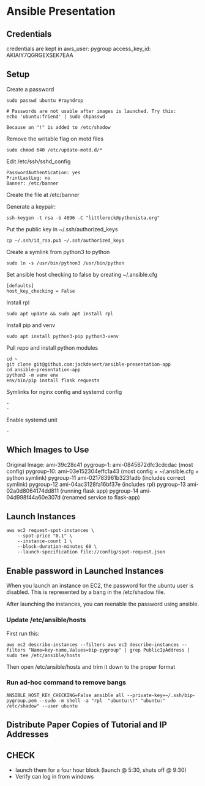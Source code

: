 Ansible Presentation
====================


Credentials
-----------

credentials are kept in
aws_user: pygroup
access_key_id: AKIAIY7QGRGEXSEK7EAA

Setup
-----

Create a password

    sudo passwd ubuntu #rayndrop

    # Passwords are not usable after images is launched. Try this:
    echo 'ubuntu:friend' | sudo chpasswd

    Because an "!" is added to /etc/shadow

Remove the writable flag on motd files

    sudo chmod 640 /etc/update-motd.d/*

Edit /etc/ssh/sshd_config

    PasswordAuthentication: yes
    PrintLastLog: no
    Banner: /etc/banner

Create the file at /etc/banner

Generate a keypair:

    ssh-keygen -t rsa -b 4096 -C "littlerock@pythonista.org"

Put the public key in ~/.ssh/authorized_keys

    cp ~/.ssh/id_rsa.pub ~/.ssh/authorized_keys

Create a symlink from python3 to python

    sudo ln -s /usr/bin/python3 /usr/bin/python

Set ansible host checking to false by creating ~/.ansible.cfg

    [defaults]
    host_key_checking = False

Install rpl

    sudo apt update && sudo apt install rpl

Install pip and venv

    sudo apt install python3-pip python3-venv

Pull repo and install python modules

    cd ~
    git clone git@github.com:jackdesert/ansible-presentation-app
    cd ansible-presentation-app
    python3 -m venv env
    env/bin/pip install flask requests

Symlinks for nginx config and systemd config

    -
    -

Enable systemd unit

    -




Which Images to Use
-------------------

Original Image: ami-39c28c41
pygroup-1:      ami-0845872dfc3cdcdac (most config)
pygroup-10:     ami-03e152304effc1a43 (most config + ~/.ansible.cfg + python symlink)
pygroup-11      ami-021783961b323fadb (includes correct symlink)
pygroup-12      ami-04ac3128fa16bf37e (includes rpl)
pygroup-13      ami-02a0d8064174dd811 (running flask app)
pygroup-14      ami-04d998f44a60e307d (renamed service to flask-app)


Launch Instances
----------------

    aws ec2 request-spot-instances \
        --spot-price "0.1" \
        --instance-count 1 \
        --block-duration-minutes 60 \
        --launch-specification file://config/spot-request.json


Enable password in Launched Instances
-------------------------------------

When you launch an instance on EC2, the password for the ubuntu user is
disabled. This is represented by a bang in the /etc/shadow file.

After launching the instances, you can reenable the password
using ansible.

### Update /etc/ansible/hosts

First run this:

    aws ec2 describe-instances --filters aws ec2 describe-instances --filters "Name=key-name,Values=bip-pygroup" | grep PublicIpAddress | sudo tee /etc/ansible/hosts


Then open /etc/ansible/hosts and trim it down to the proper format


### Run ad-hoc command to remove bangs

    ANSIBLE_HOST_KEY_CHECKING=False ansible all --private-key=~/.ssh/bip-pygroup.pem --sudo -m shell -a "rpl  "ubuntu:\!" "ubuntu:" /etc/shadow" --user ubuntu



Distribute Paper Copies of Tutorial and IP Addresses
----------------------------------------------------


CHECK
-----

- launch them for a four hour block
  (launch @ 5:30, shuts off @ 9:30)
- Verify can log in from windows

